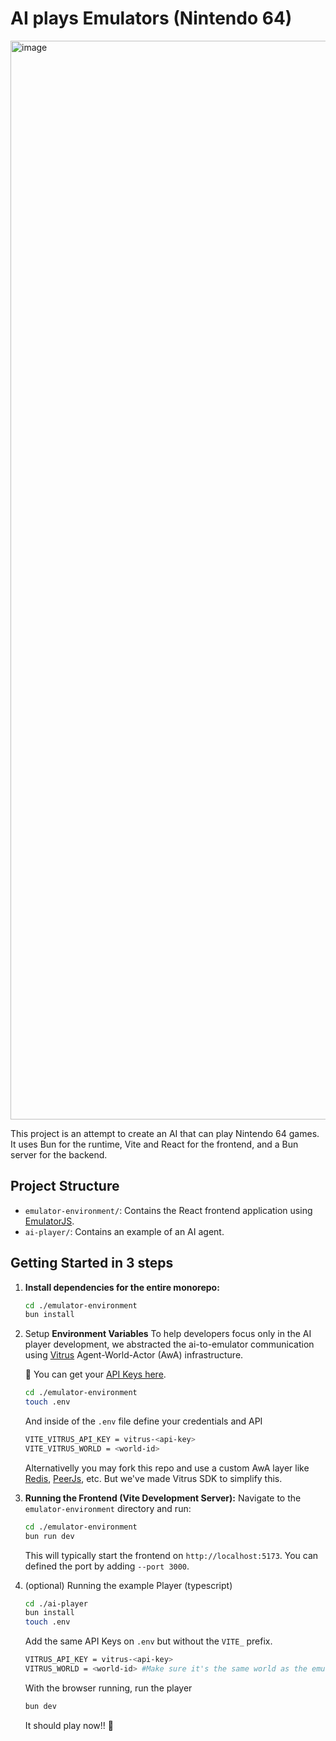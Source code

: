 # AI plays Emulators (Nintendo 64)

<img width="1726" alt="image" src="https://github.com/user-attachments/assets/08be59cc-37c8-4169-8b2a-a99ab1e0b570" />

This project is an attempt to create an AI that can play Nintendo 64 games.
It uses Bun for the runtime, Vite and React for the frontend, and a Bun server for the backend.

## Project Structure

- `emulator-environment/`: Contains the React frontend application using [EmulatorJS](https://emulatorjs.org/docs/getting-started).
- `ai-player/`: Contains an example of an AI agent.

## Getting Started in 3 steps

1.  **Install dependencies for the entire monorepo:**

    ```bash
    cd ./emulator-environment
    bun install
    ```

2. Setup **Environment Variables**
    To help developers focus only in the AI player development, we abstracted the ai-to-emulator communication using [Vitrus](https://github.com/vitrus-ai/vitrus-sdk) Agent-World-Actor (AwA) infrastructure.

    🔑 You can get your [API Keys here](https://app.vitrus.ai). 

    ```bash
    cd ./emulator-environment
    touch .env
    ```
    And inside of the `.env` file define your credentials and API
    ```bash
    VITE_VITRUS_API_KEY = vitrus-<api-key>
    VITE_VITRUS_WORLD = <world-id>
    ```
    Alternativelly you may fork this repo and use a custom AwA layer like [Redis](https://redis.io/), [PeerJs](https://peerjs.com/), etc. But we've made Vitrus SDK to simplify this.
   
3.  **Running the Frontend (Vite Development Server):**
    Navigate to the `emulator-environment` directory and run:

    ```bash
    cd ./emulator-environment
    bun run dev
    ```

    This will typically start the frontend on `http://localhost:5173`. You can defined the port by adding `--port 3000`.

4. (optional) Running the example Player (typescript) 
    ```bash
    cd ./ai-player
    bun install
    touch .env
    ```

    Add the same API Keys on `.env` but without the `VITE_` prefix.
    ```bash
    VITRUS_API_KEY = vitrus-<api-key>
    VITRUS_WORLD = <world-id> #Make sure it's the same world as the emulator
    ```

   With the browser running, run the player
    ```bash
    bun dev
    ```

    It should play now!! 🎉
    
    
